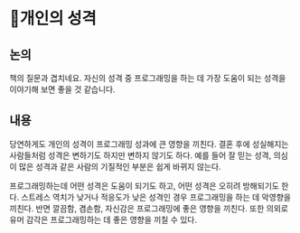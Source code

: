 # 개인의 성격

## 논의
책의 질문과 겹치네요. 자신의 성격 중 프로그래밍을 하는 데 가장 도움이 되는 성격을 이야기해 보면 좋을 것 같습니다. 

## 내용
당연하게도 개인의 성격이 프로그래밍 성과에 큰 영향을 끼친다. 결혼 후에 성실해지는 사람들처럼 성격은 변하기도 하지만 변하지 않기도 하다. 예를 들어 잘 믿는 성격, 의심이 많은 성격과 같은 사람의 기질적인 부분은 쉽게 바뀌지 않는다.   

프로그래밍하는데 어떤 성격은 도움이 되기도 하고, 어떤 성격은 오히려 방해되기도 한다. 스트레스 역치가 낮거나 적응도가 낮은 성격인 경우 프로그래밍을 하는 데 악영향을 끼친다. 반면 깔끔함, 겸손함, 자신감은 프로그래밍에 좋은 영향을 끼친다. 또한 의외로 유머 감각은 프로그래밍하는 데 좋은 영향을 끼칠 수 있다.  

